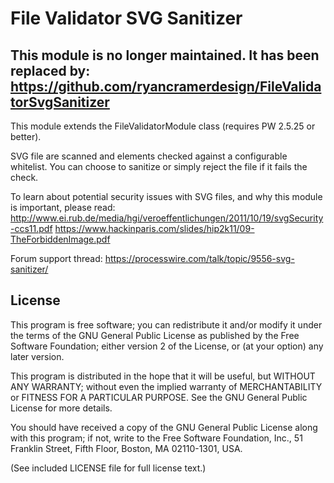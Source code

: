 # File Validator SVG Sanitizer

## This module is no longer maintained. It has been replaced by: https://github.com/ryancramerdesign/FileValidatorSvgSanitizer

This module extends the FileValidatorModule class (requires PW 2.5.25 or better).

SVG file are scanned and elements checked against a configurable whitelist.
You can choose to sanitize or simply reject the file if it fails the check.

To learn about potential security issues with SVG files, and why this module is important, please read:
http://www.ei.rub.de/media/hgi/veroeffentlichungen/2011/10/19/svgSecurity-ccs11.pdf
https://www.hackinparis.com/slides/hip2k11/09-TheForbiddenImage.pdf

Forum support thread: https://processwire.com/talk/topic/9556-svg-sanitizer/

## License

This program is free software; you can redistribute it and/or
modify it under the terms of the GNU General Public License
as published by the Free Software Foundation; either version 2
of the License, or (at your option) any later version.

This program is distributed in the hope that it will be useful,
but WITHOUT ANY WARRANTY; without even the implied warranty of
MERCHANTABILITY or FITNESS FOR A PARTICULAR PURPOSE.  See the
GNU General Public License for more details.

You should have received a copy of the GNU General Public License
along with this program; if not, write to the Free Software
Foundation, Inc., 51 Franklin Street, Fifth Floor, Boston, MA  02110-1301, USA.

(See included LICENSE file for full license text.)